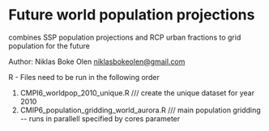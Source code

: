 # Future world population projections 
combines SSP population projections and RCP urban fractions to grid population for the future 

Author: Niklas Boke Olen 
niklasbokeolen@gmail.com                     



 R - Files need to be run in the following order


1. CMPI6_worldpop_2010_unique.R   /// create the unique dataset for year 2010
2. CMIP6_population_gridding_world_aurora.R  /// main population gridding -- runs in parallell specified by cores parameter
